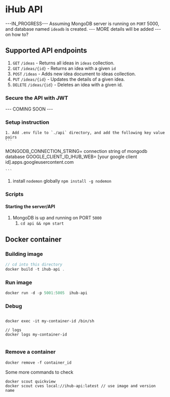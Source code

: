 # iHub API

---IN_PROGRESS---
Assuming MongoDB server is running on `PORT` 5000, and database named `ideadb` is created.
--- MORE details will be added --- on how to?

## Supported API endpoints

1. `GET` `/ideas` - Returns all ideas in `ideas` collection.
2. `GET` `/ideas/{id}` - Returns an idea with a given `id`
3. `POST` `/ideas` - Adds new idea document to ideas collection.
4. `PUT` `/ideas/{id}` - Updates the details of a given idea.
5. `DELETE` `/ideas/{id}` - Deletes an idea with a given id.

### Secure the API with JWT

--- COMING SOON ---

### Setup instruction

    1. Add .env file to `./api` directory, and add the following key value pairs
    ```

MONGODB_CONNECTION_STRING= connection string of mongodb database
GOOGLE_CLIENT_ID_IHUB_WEB= [your google client id].apps.googleusercontent.com

    ```

1. install `nodemon` globally
   `npm install -g nodemon`

### Scripts

#### Starting the server/API

1. MongoDB is up and running on PORT `5000`
   1. `cd api && npm start`

## Docker container

### Building image

```js
// cd into this directory
docker build -t ihub-api .
```

### Run image

```js
docker run -d -p 5001:5005  ihub-api
```

### Debug

```

docker exec -it my-container-id /bin/sh

// logs
docker logs my-container-id


```

### Remove a container

```
docker remove -f container_id
```

Some more commands to check

```
docker scout quickview
docker scout cves local://ihub-api:latest // use image and version name

```
